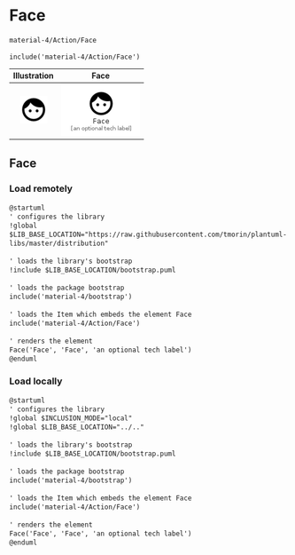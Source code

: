 # Face


```text
material-4/Action/Face
```

```text
include('material-4/Action/Face')
```



| Illustration | Face |
| :---: | :---: |
| ![illustration for Illustration](../../material-4/Action/Face.png) | ![illustration for Face](../../material-4/Action/Face.Local.png) |




## Face

### Load remotely
```plantuml
@startuml
' configures the library
!global $LIB_BASE_LOCATION="https://raw.githubusercontent.com/tmorin/plantuml-libs/master/distribution"

' loads the library's bootstrap
!include $LIB_BASE_LOCATION/bootstrap.puml

' loads the package bootstrap
include('material-4/bootstrap')

' loads the Item which embeds the element Face
include('material-4/Action/Face')

' renders the element
Face('Face', 'Face', 'an optional tech label')
@enduml
```

### Load locally
```plantuml
@startuml
' configures the library
!global $INCLUSION_MODE="local"
!global $LIB_BASE_LOCATION="../.."

' loads the library's bootstrap
!include $LIB_BASE_LOCATION/bootstrap.puml

' loads the package bootstrap
include('material-4/bootstrap')

' loads the Item which embeds the element Face
include('material-4/Action/Face')

' renders the element
Face('Face', 'Face', 'an optional tech label')
@enduml
```

